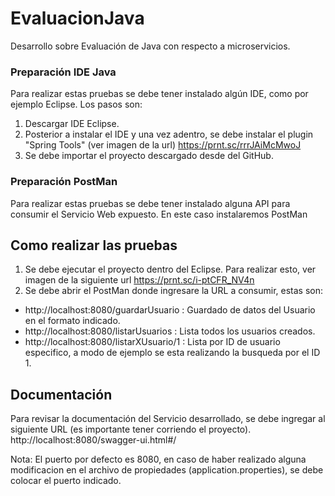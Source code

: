 # EvaluacionJava

Desarrollo sobre Evaluación de Java con respecto a microservicios.

### Preparación IDE Java
Para realizar estas pruebas se debe tener instalado algún IDE, como por ejemplo Eclipse. Los pasos son:

1) Descargar IDE Eclipse.
2) Posterior a instalar el IDE y una vez adentro, se debe instalar el plugin "Spring Tools" (ver imagen de la url)
https://prnt.sc/rrrJAiMcMwoJ
3) Se debe importar el proyecto descargado desde del GitHub.

### Preparación PostMan
Para realizar estas pruebas se debe tener instalado alguna API para consumir el Servicio Web expuesto. En este caso instalaremos PostMan

## Como realizar las pruebas

1) Se debe ejecutar el proyecto dentro del Eclipse. Para realizar esto, ver imagen de la siguiente url https://prnt.sc/i-ptCFR_NV4n
2) Se debe abrir el PostMan donde ingresare la URL a consumir, estas son:

- http://localhost:8080/guardarUsuario : Guardado de datos del Usuario en el formato indicado.
- http://localhost:8080/listarUsuarios : Lista todos los usuarios creados.
- http://localhost:8080/listarXUsuario/1 : Lista por ID de usuario especifico, a modo de ejemplo se esta realizando la busqueda por el ID 1.

## Documentación

Para revisar la documentación del Servicio desarrollado, se debe ingregar al siguiente URL (es importante tener corriendo el proyecto).
http://localhost:8080/swagger-ui.html#/

Nota: El puerto por defecto es 8080, en caso de haber realizado alguna modificacion en el archivo de propiedades (application.properties), se debe colocar el puerto indicado.
